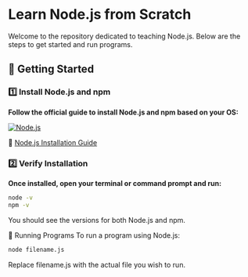 # Learn Node.js from Scratch

Welcome to the repository dedicated to teaching Node.js. Below are the steps to get started and run programs.

## 🚀 Getting Started

### 1️⃣ Install Node.js and npm 

**Follow the official guide to install Node.js and npm based on your OS:**

[![Node.js](https://nodejs.org/static/images/logo-hexagon-card.png)](https://nodejs.org/en)

🔗 [Node.js Installation Guide](https://nodejs.org/en)

### 2️⃣ Verify Installation

**Once installed, open your terminal or command prompt and run:**

```bash
node -v
npm -v
```

You should see the versions for both Node.js and npm.

📝 Running Programs
To run a program using Node.js:

```bash
node filename.js
```

Replace filename.js with the actual file you wish to run.
